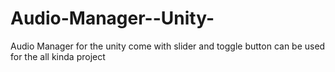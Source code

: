 # Audio-Manager--Unity-
 Audio Manager for the unity come with slider and toggle button can be used for the all kinda project 
